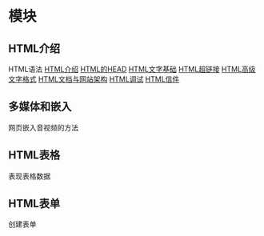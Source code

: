 # 模块

## HTML介绍

HTML语法
[HTML介绍](HTML介绍.md)
[HTML的HEAD](HTMLHead.md)
[HTML文字基础](HTML文字基础.md)
[HTML超链接](HTML超链接.md)
[HTML高级文字格式](HTML高级文字格式.md)
[HTML文档与网站架构](HTML文档与网站架构.md)
[HTML调试](HTML调试.md)
[HTML信件](HTML信件.md)
## 多媒体和嵌入

网页嵌入音视频的方法

## HTML表格

表现表格数据

## HTML表单

创建表单